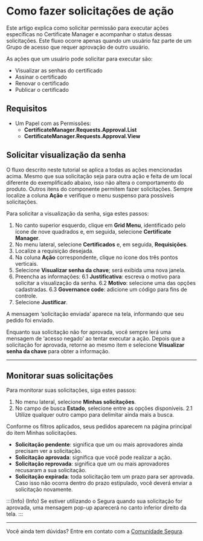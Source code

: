 # Como fazer solicitações de ação

Este artigo explica como solicitar permissão para executar ações específicas no Certificate Manager e acompanhar o status dessas solicitações. Este fluxo ocorre apenas quando um usuário faz parte de um Grupo de acesso que requer aprovação de outro usuário.

As ações que um usuário pode solicitar para executar são:

* Visualizar as senhas do certificado
* Assinar o certificado
* Renovar o certificado
* Publicar o certificado

## Requisitos

* Um Papel com as Permissões:
    * **CertificateManager.Requests.Approval.List**
    * **CertificateManager.Requests.Approval.View**

## Solicitar visualização da senha 
O fluxo descrito neste tutorial se aplica a todas as ações mencionadas acima. Mesmo que sua solicitação seja para outra ação e feita de um local diferente do exemplificado abaixo, isso não altera o comportamento do produto. Outros itens do componente permitem fazer solicitações. Sempre localize a coluna **Ação** e verifique o menu suspenso para possíveis solicitações.

Para solicitar a visualização da senha, siga estes passos:

1. No canto superior esquerdo, clique em **Grid Menu**, identificado pelo ícone de nove quadrados e, em seguida, selecione **Certificate Manager**.
2. No menu lateral, selecione **Certificados** e, em seguida, **Requisições**.
3. Localize a requisição desejada.
4. Na coluna **Ação** correspondente, clique no ícone dos três pontos verticais.
5. Selecione **Visualizar senha da chave**; será exibida uma nova janela.
6. Preencha as informações:
6.1 **Justificativa**: escreva o motivo para solicitar a visualização da senha.
6.2 **Motivo**: selecione uma das opções cadastradas.
6.3 **Governance code**: adicione um código para fins de controle.   
7. Selecione **Justificar**.

A mensagem ‘solicitação enviada’ aparece na tela, informando que seu pedido foi enviado.

Enquanto sua solicitação não for aprovada, você sempre lerá uma mensagem de ‘acesso negado’ ao tentar executar a ação. Depois que a solicitação for aprovada, retorne ao mesmo item e selecione **Visualizar senha da chave** para obter a informação. 
***
## Monitorar suas solicitações
Para monitorar suas solicitações, siga estes passos:

1. No menu lateral, selecione **Minhas solicitações**.
2. No campo de busca **Estado**, selecione entre as opções disponíveis. 
    2.1 Utilize qualquer outro campo para delimitar ainda mais a busca.

Conforme os filtros aplicados, seus pedidos aparecem na página principal do item Minhas solicitações.
* **Solicitação pendente**: significa que um ou mais aprovadores ainda precisam ver a solicitação.
* **Solicitação aprovada**: significa que você pode realizar a ação.
* **Solicitação reprovada**: significa que um ou mais aprovadores recusaram a sua solicitação.
* **Solicitação expirada**: toda solicitação tem um prazo para ser aprovada. Caso isso não ocorra dentro do prazo estipulado, você deverá enviar a solicitação novamente.

:::(Info) (Info)
Se estiver utilizando o Segura quando sua solicitação for aprovada, uma mensagem pop-up aparecerá no canto inferior direito da tela.
:::
***
Você ainda tem dúvidas? Entre em contato com a [Comunidade Segura](https://community.Segura.io/).
